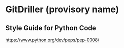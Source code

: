 # GitDriller (provisory name)

## Style Guide for Python Code
https://www.python.org/dev/peps/pep-0008/

